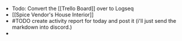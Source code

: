 - Todo: Convert the [[Trello Board]] over to Logseq
- [[Spice Vendor's House Interior]]
- #TODO create activity report for today and post it (i'll just send the markdown into discord.)
-